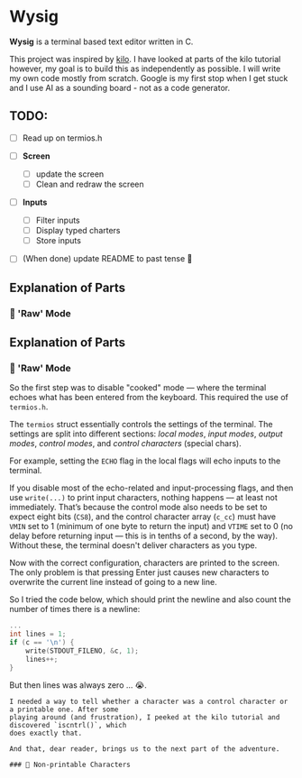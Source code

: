 # Wysig

**Wysig** is a terminal based text editor written in C. 

This project was inspired by [kilo](https://viewsourcecode.org/snaptoken/kilo/index.html). I have 
looked at parts of the kilo tutorial however, my goal is to build this as independently as possible. 
I will write my own code  mostly from scratch. Google is my first stop when I get stuck and I use AI
 as a sounding board - not as a code generator. 

## TODO:

- [ ] Read up on termios.h
- [ ] **Screen**
    - [ ] update the screen
    - [ ] Clean and redraw the screen
- [ ] **Inputs**
    - [ ] Filter inputs
    - [ ] Display typed charters
    - [ ] Store inputs
- [ ] (When done) update README to past tense 🥳


## Explanation of Parts
### 🥩 'Raw' Mode 
## Explanation of Parts

### 🥩 'Raw' Mode

So the first step was to disable "cooked" mode — where the terminal echoes what has been entered from the keyboard. This required the use of `termios.h`.

The `termios` struct essentially controls the settings of the terminal. The settings are split into different sections: _local modes_, _input modes_, _output modes_, _control modes_, and _control characters_ (special chars).

For example, setting the `ECHO` flag in the local flags will echo inputs to the terminal.

If you disable most of the echo-related and input-processing flags, and then use `write(...)` to print input characters, nothing happens — at least not immediately. That’s because the control mode also needs to be set to expect eight bits (`CS8`), and the control character array (`c_cc`) must have `VMIN` set to 1 (minimum of one byte to return the input) and `VTIME` set to 0 (no delay before returning input — this is in tenths of a second, by the way). Without these, the terminal doesn't deliver characters as you type.

Now with the correct configuration, characters are printed to the screen. The only problem is that pressing Enter just causes new characters to overwrite the current line instead of going to a new line.

So I tried the code below, which should print the newline and also count the number of times there is a newline:

```c
...
int lines = 1; 
if (c == '\n') {
    write(STDOUT_FILENO, &c, 1);
    lines++;
}
```
But then lines was always  zero ... 😭.
```
I needed a way to tell whether a character was a control character or a printable one. After some 
playing around (and frustration), I peeked at the kilo tutorial and discovered `iscntrl()`, which 
does exactly that.

And that, dear reader, brings us to the next part of the adventure.

### 👻 Non-printable Characters 
